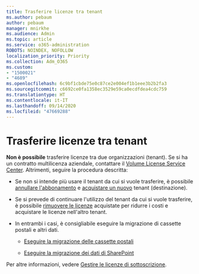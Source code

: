 ```yaml
---
title: Trasferire licenze tra tenant
ms.author: pebaum
author: pebaum
manager: mnirkhe
ms.audience: Admin
ms.topic: article
ms.service: o365-administration
ROBOTS: NOINDEX, NOFOLLOW
localization_priority: Priority
ms.collection: Adm_O365
ms.custom:
- "1500021"
- "4689"
ms.openlocfilehash: 6c9bf1cbde75e0c87ce2e004ef1b1eee3b2b2fa3
ms.sourcegitcommit: c6692ce0fa1358ec3529e59ca0ecdfdea4cdc759
ms.translationtype: HT
ms.contentlocale: it-IT
ms.lasthandoff: 09/14/2020
ms.locfileid: "47669288"
---
```

# <a name="transfer-licenses-between-tenants"></a>Trasferire licenze tra tenant

**Non è possibile** trasferire licenze tra due organizzazioni (tenant). Se si ha un contratto multilicenza aziendale, contattare il [Volume License Service Center](https://support.microsoft.com/help/4471406/how-to-contact-the-microsoft-volume-licensing-service-center). Altrimenti, seguire la procedura descritta: 

- Se non si intende più usare il tenant da cui si vuole trasferire, è possibile [annullare l'abbonamento](https://admin.microsoft.com/Adminportal/Home?source=applauncher#/subscriptions) e [acquistare un nuovo](https://products.office.com/compare-all-microsoft-office-products-b?rtc=1&activetab=tab:primaryr2) tenant (destinazione).

- Se si prevede di continuare l'utilizzo del tenant da cui si vuole trasferire, è possibile [rimuovere le licenze](https://docs.microsoft.com/microsoft-365/commerce/licenses/buy-licenses?view=o365-worldwide) acquistate per ridurre i costi e acquistare le licenze nell'altro tenant.

- In entrambi i casi, è consigliabile eseguire la migrazione di cassette postali e altri dati.

    - [Eseguire la migrazione delle cassette postali](https://docs.microsoft.com/Exchange/mailbox-migration/migrate-mailboxes-across-tenants)

    - [Eseguire la migrazione dei dati di SharePoint](https://aka.ms/modernSpoAdminCenter/CloudContentMigrations)

Per altre informazioni, vedere [Gestire le licenze di sottoscrizione](https://docs.microsoft.com/microsoft-365/commerce/licenses/buy-licenses?view=o365-worldwide).
